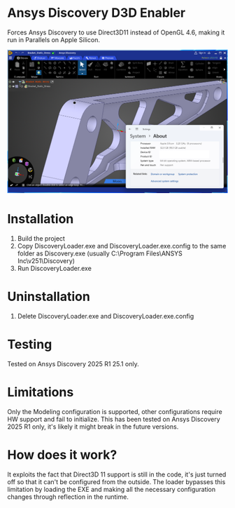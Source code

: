 # Ansys Discovery D3D Enabler
Forces Ansys Discovery to use Direct3D11 instead of OpenGL 4.6, making it run in Parallels on Apple Silicon.

![ANSYSDiscovery](Discovery.png "Ansys Discovery in Parallels on MacOS")

# Installation
1. Build the project
1. Copy DiscoveryLoader.exe and DiscoveryLoader.exe.config to the same folder as Discovery.exe (usually C:\Program Files\ANSYS Inc\v251\Discovery)
1. Run DiscoveryLoader.exe

# Uninstallation
1. Delete DiscoveryLoader.exe and DiscoveryLoader.exe.config

# Testing
Tested on Ansys Discovery 2025 R1 25.1 only.

# Limitations
Only the Modeling configuration is supported, other configurations require HW support and fail to initialize. This has been tested on Ansys Discovery 2025 R1 only, it's likely it might break in the future versions.

# How does it work?
It exploits the fact that Direct3D 11 support is still in the code, it's just turned off so that it can't be configured from the outside. The loader bypasses this limitation by loading the EXE and making all the necessary configuration changes through reflection in the runtime.